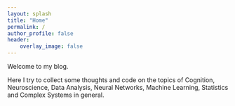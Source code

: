 ```yaml
---
layout: splash
title: "Home"
permalink: /
author_profile: false
header:
    overlay_image: false
---
```


Welcome to my blog.

Here I try to collect some thoughts and code on the topics of 
Cognition, Neuroscience, Data Analysis, Neural Networks, Machine Learning, 
Statistics and Complex Systems in general.
